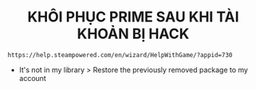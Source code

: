<h1 align="center">KHÔI PHỤC PRIME SAU KHI TÀI KHOẢN BỊ HACK</h1>

```
https://help.steampowered.com/en/wizard/HelpWithGame/?appid=730
```
- It's not in my library > Restore the previously removed package to my account
